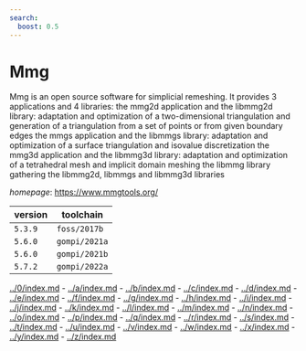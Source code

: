```yaml
---
search:
  boost: 0.5
---
```

# Mmg

Mmg is an open source software for simplicial remeshing. It provides 3 applications and 4 libraries:     the mmg2d application and the libmmg2d library: adaptation and optimization of a two-dimensional triangulation         and generation of a triangulation from a set of points or from given boundary edges     the mmgs application and the libmmgs library: adaptation and optimization of a surface triangulation         and isovalue discretization     the mmg3d application and the libmmg3d library: adaptation and optimization of a tetrahedral mesh         and implicit domain meshing     the libmmg library gathering the libmmg2d, libmmgs and libmmg3d libraries

*homepage*: <https://www.mmgtools.org/>

version | toolchain
--------|----------
``5.3.9`` | ``foss/2017b``
``5.6.0`` | ``gompi/2021a``
``5.6.0`` | ``gompi/2021b``
``5.7.2`` | ``gompi/2022a``

[../0/index.md](0) - [../a/index.md](a) - [../b/index.md](b) - [../c/index.md](c) - [../d/index.md](d) - [../e/index.md](e) - [../f/index.md](f) - [../g/index.md](g) - [../h/index.md](h) - [../i/index.md](i) - [../j/index.md](j) - [../k/index.md](k) - [../l/index.md](l) - [../m/index.md](m) - [../n/index.md](n) - [../o/index.md](o) - [../p/index.md](p) - [../q/index.md](q) - [../r/index.md](r) - [../s/index.md](s) - [../t/index.md](t) - [../u/index.md](u) - [../v/index.md](v) - [../w/index.md](w) - [../x/index.md](x) - [../y/index.md](y) - [../z/index.md](z)

